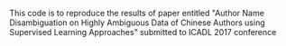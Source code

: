 This code is to reproduce the results of paper entitled "Author Name Disambiguation on Highly Ambiguous Data of Chinese Authors using Supervised Learning Approaches" submitted to ICADL 2017 conference
